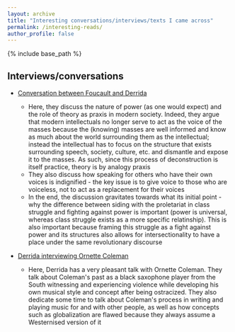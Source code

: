 ```yaml
---
layout: archive
title: "Interesting conversations/interviews/texts I came across"
permalink: /interesting-reads/
author_profile: false
---
```


{% include base_path %}

## Interviews/conversations

* [Conversation between Foucault and Derrida](https://libcom.org/library/intellectuals-power-a-conversation-between-michel-foucault-and-gilles-deleuze)

    * Here, they discuss the nature of power (as one would expect) and the role of theory as praxis in modern society. Indeed, they argue that modern intellectuals no longer serve to act as the voice of the masses because the (knowing) masses are well informed and know as much about the world surrounding them as the intellectual; instead the intellectual has to focus on the structure that exists surrounding speech, society, culture, etc. and dismantle and expose it to the masses. As such, since this process of deconstruction is itself practice, theory is by analogy praxis
    * They also discuss how speaking for others who have their own voices is indignified - the key issue is to give voice to those who are voiceless, not to act as a replacement for their voices
    * In the end, the discussion gravitates towards what its initial point - why the difference between siding with the proletariat in class struggle and fighting against power is important (power is universal, whereas class struggle exists as a more specific relatinship). This is also important because framing this struggle as a fight against power and its structures also allows for intersectionality to have a place under the same revolutionary discourse
    
* [Derrida interviewing Ornette Coleman](http://www.ubu.com/papers/Derrida-Interviews-Coleman_1997.pdf)

    * Here, Derrida has a very pleasant talk with Ornette Coleman. They talk about Coleman's past as a black saxophone player from the South witnessing and experiencing violence while developing his own musical style and concept after being ostracized. They also dedicate some time to talk about Coleman's process in writing and playing music for and with other people, as well as how concepts such as globalization are flawed because they always assume a Westernised version of it
